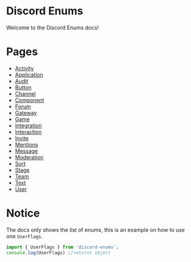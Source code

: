 # Discord Enums
Welcome to the Discord Enums docs!

# Pages
+ [Activity](Activity.md)
+ [Application](Application.md)
+ [Audit](Audit.md)
+ [Button](Button.md)
+ [Channel](Channel.md)
+ [Component](Component.md)
+ [Forum](Forum.md)
+ [Gateway](Gateway.md)
+ [Game](Game.md)
+ [Integration](Integration.md)
+ [Interaction](Interaction.md)
+ [Invite](Invite.md)
+ [Mentions](Mentions.md)
+ [Message](Message.md)
+ [Moderation](Moderation.md)
+ [Sort](Sort.md)
+ [Stage](Stage.md)
+ [Team](Team.md)
+ [Text](Text.md)
+ [User](User.md)

# Notice
The docs only shows the list of enums, this is an example on how to use one `UserFlags`.
```ts
import { UserFlags } from 'discord-enums';
console.log(UserFlags) //returns object
```